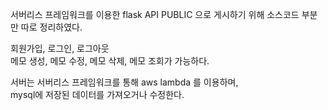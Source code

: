 서버리스 프레임워크를 이용한 flask API
PUBLIC 으로 게시하기 위해 소스코드 부분만 따로 정리하였다.

회원가입, 로그인, 로그아웃  
메모 생성, 메모 수정, 메모 삭제, 메모 조회가 가능하다.  

서버는 서버리스 프레임워크를 통해 aws lambda 를 이용하며,  
mysql에 저장된 데이터를 가져오거나 수정한다.
